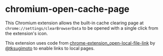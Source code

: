 # chromium-open-cache-page

This Chromium extension allows the built-in cache clearing page at `chrome://settings/clearBrowserData` to be opened with a single click from the extension's icon.

This extension uses code from [chrome-extension_open-local-file-link](https://github.com/tksugimoto/chrome-extension_open-local-file-link) by [@tksugimoto](https://github.com/tksugimoto) to enable links to local pages.
